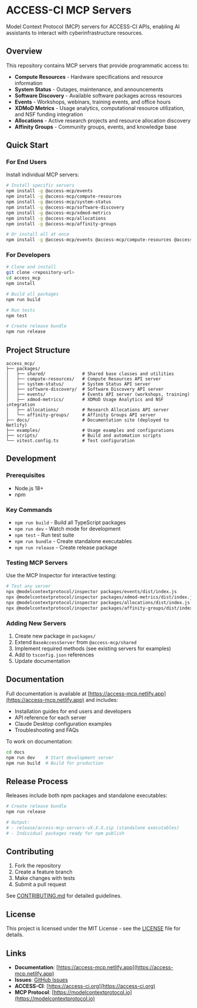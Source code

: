 # ACCESS-CI MCP Servers

Model Context Protocol (MCP) servers for ACCESS-CI APIs, enabling AI assistants to interact with cyberinfrastructure resources.

## Overview

This repository contains MCP servers that provide programmatic access to:

- **Compute Resources** - Hardware specifications and resource information
- **System Status** - Outages, maintenance, and announcements
- **Software Discovery** - Available software packages across resources
- **Events** - Workshops, webinars, training events, and office hours
- **XDMoD Metrics** - Usage analytics, computational resource utilization, and NSF funding integration
- **Allocations** - Active research projects and resource allocation discovery
- **Affinity Groups** - Community groups, events, and knowledge base

## Quick Start

### For End Users

Install individual MCP servers:

```bash
# Install specific servers
npm install -g @access-mcp/events
npm install -g @access-mcp/compute-resources
npm install -g @access-mcp/system-status
npm install -g @access-mcp/software-discovery
npm install -g @access-mcp/xdmod-metrics
npm install -g @access-mcp/allocations
npm install -g @access-mcp/affinity-groups

# Or install all at once
npm install -g @access-mcp/events @access-mcp/compute-resources @access-mcp/system-status @access-mcp/software-discovery @access-mcp/xdmod-metrics @access-mcp/allocations @access-mcp/affinity-groups
```

### For Developers

```bash
# Clone and install
git clone <repository-url>
cd access_mcp
npm install

# Build all packages
npm run build

# Run tests
npm test

# Create release bundle
npm run release
```

## Project Structure

```
access_mcp/
├── packages/
│   ├── shared/              # Shared base classes and utilities
│   ├── compute-resources/   # Compute Resources API server
│   ├── system-status/       # System Status API server
│   ├── software-discovery/  # Software Discovery API server
│   ├── events/              # Events API server (workshops, training)
│   ├── xdmod-metrics/       # XDMoD Usage Analytics and NSF integration
│   ├── allocations/         # Research Allocations API server
│   └── affinity-groups/     # Affinity Groups API server
├── docs/                    # Documentation site (deployed to Netlify)
├── examples/                # Usage examples and configurations
├── scripts/                 # Build and automation scripts
└── vitest.config.ts         # Test configuration
```

## Development

### Prerequisites

- Node.js 18+
- npm

### Key Commands

- `npm run build` - Build all TypeScript packages
- `npm run dev` - Watch mode for development
- `npm test` - Run test suite
- `npm run bundle` - Create standalone executables
- `npm run release` - Create release package

### Testing MCP Servers

Use the MCP Inspector for interactive testing:

```bash
# Test any server
npx @modelcontextprotocol/inspector packages/events/dist/index.js
npx @modelcontextprotocol/inspector packages/xdmod-metrics/dist/index.js
npx @modelcontextprotocol/inspector packages/allocations/dist/index.js
npx @modelcontextprotocol/inspector packages/affinity-groups/dist/index.js
```

### Adding New Servers

1. Create new package in `packages/`
2. Extend `BaseAccessServer` from `@access-mcp/shared`
3. Implement required methods (see existing servers for examples)
4. Add to `tsconfig.json` references
5. Update documentation

## Documentation

Full documentation is available at [https://access-mcp.netlify.app](https://access-mcp.netlify.app) and includes:

- Installation guides for end users and developers
- API reference for each server
- Claude Desktop configuration examples
- Troubleshooting and FAQs

To work on documentation:

```bash
cd docs
npm run dev    # Start development server
npm run build  # Build for production
```

## Release Process

Releases include both npm packages and standalone executables:

```bash
# Create release bundle
npm run release

# Output:
# - release/access-mcp-servers-vX.X.X.zip (standalone executables)
# - Individual packages ready for npm publish
```

## Contributing

1. Fork the repository
2. Create a feature branch
3. Make changes with tests
4. Submit a pull request

See [CONTRIBUTING.md](CONTRIBUTING.md) for detailed guidelines.

## License

This project is licensed under the MIT License - see the [LICENSE](LICENSE) file for details.

## Links

- **Documentation**: [https://access-mcp.netlify.app](https://access-mcp.netlify.app)
- **Issues**: [GitHub Issues](https://github.com/necyberteam/access-mcp/issues)
- **ACCESS-CI**: [https://access-ci.org](https://access-ci.org)
- **MCP Protocol**: [https://modelcontextprotocol.io](https://modelcontextprotocol.io)
